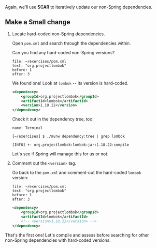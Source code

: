 Again, we'll use **SCAR** to iteratively update our non-Spring dependencies.

## Make a **S**mall change

1. Locate hard-coded non-Spring dependencies.

   Open `pom.xml` and search through the dependencies within.

   Can you find any hard-coded non-Spring versions?

   ```editor:select-matching-text
   file: ~/exercises/pom.xml
   text: "org.projectlombok"
   before: 1
   after: 3
   ```

   We found one! Look at `lombok` -- its version is hard-coded.

   ```xml
   <dependency>
       <groupId>org.projectlombok</groupId>
       <artifactId>lombok</artifactId>
       <version>1.18.22</version>
   </dependency>
   ```

   Check it out in the dependency tree, too:

   ```dashboard:open-dashboard
   name: Terminal
   ```

   ```shell
   [~/exercises] $ ./mvnw dependency:tree | grep lombok

   [INFO] +- org.projectlombok:lombok:jar:1.18.22:compile
   ```

   Let's see if Spring will manage this for us or not.

2. Comment out the `<version>` tag.

   Go back to the `pom.xml` and comment-out the hard-coded `lombok` version:

   ```editor:select-matching-text
   file: ~/exercises/pom.xml
   text: "org.projectlombok"
   before: 1
   after: 3
   ```

   ```xml
   <dependency>
       <groupId>org.projectlombok</groupId>
       <artifactId>lombok</artifactId>
       <!-- <version>1.18.22</version> -->
   </dependency>
   ```

That's the first one! Let's compile and assess before searching for other non-Spring dependencies with hard-coded versions.
